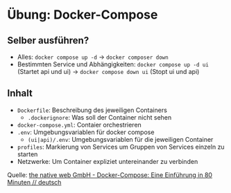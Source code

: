 # Übung: Docker-Compose

## Selber ausführen?

- Alles: `docker compose up -d` -> `docker composer down`
- Bestimmten Service und Abhängigkeiten: `docker compose up -d ui` (Startet api und ui) -> `docker compose down ui` (Stopt ui und api)

## Inhalt

- `Dockerfile`: Beschreibung des jeweiligen Containers
  - `.dockerignore`: Was soll der Container nicht sehen
- `docker-compose.yml`: Contaier orchestrieren
- `.env`: Umgebungsvariablen für docker compose
  - `(ui|api)/.env`: Umgebungsvariablen für die jeweiligen Container
- `profiles`: Markierung von Services um Gruppen von Services einzeln zu starten
- Netzwerke: Um Container expliziet untereinander zu verbinden

Quelle: [the native web GmbH - Docker-Compose: Eine Einführung in 80 Minuten // deutsch](https://www.youtube.com/watch?v=0jC5B9iTF_g&list=PLB8EM3vqHG59_xLE8Zz4M4vQVy-4RPCxR&index=5&ab_channel=thenativewebGmbH)